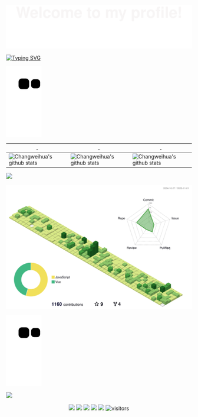 ![](assets/Bottom_up.svg)

<!--   my-ticker -->     
 [![Typing SVG](https://readme-typing-svg.herokuapp.com?color=%2336BCF7&center=true&vCenter=true&width=600&lines=Hi+there+👋,+I+am+Chang+Weihua;+Welcome+to+My+Profile!;Over+9+years+of+programming+experience;Always+learning+new+things+)](https://git.io/typing-svg)

<picture> 
   <source media="(prefers-color-scheme: dark)" srcset="https://raw.githubusercontent.com/changweihua/changweihua/output/github-contribution-grid-snake-dark.svg"> 
   <source media="(prefers-color-scheme: light)" srcset="https://raw.githubusercontent.com/changweihua/changweihua/output/github-contribution-grid-snake.svg"> 
   <img alt="github contribution grid snake animation" src="https://raw.githubusercontent.com/changweihua/changweihua/output/github-contribution-grid-snake.svg"> 
 </picture>


| .                                                                                                                                        | .                                                                                                                                       | .                                                                                                                         | 
 |-----------------------------------------------------------------------------------------------------------------------------------------|---------------------------------------------------------------------------------------------------------------------------|---------------------------------------------------------------------------------------------------------------------------|  
 | ![Changweihua's github stats](https://github-readme-stats.vercel.app/api?username=changweihua&show_icons=true&icon_color=CE1D2D&text_color=718096&bg_color=ffffff&hide_title=true) | ![Changweihua's github stats](https://github-readme-stats.vercel.app/api/top-langs/?username=changweihua&theme=radical&layout=compact) | ![Changweihua's github stats](https://github-readme-stats.vercel.app/api?username=changweihua&show_icons=true&theme=radical&include_all_commits=true) | 
  
 <img src="https://github-readme-streak-stats.herokuapp.com/?user=changweihua"></img> 
  
 <!--   profile-green-animate --> 
 ![](./profile-3d-contrib/profile-green-animate.svg) 
  
 <!--   grid-snake --> 
 ![](https://github.com/changweihua/changweihua/blob/output/github-contribution-grid-snake.svg) 
 
 <!--  2d history skills --> 
 <img src="https://cr-skills-chart-widget.azurewebsites.net/api/api?username=changweihua" width="auto"></img>

<!--   my-icons --> 
 <p align="center"> 
     <a href="https://github.com/changweihua/changweihua"><img src="https://img.shields.io/badge/status-updating-brightgreen.svg"></a> 
     <a href="https://github.com/python/cpython"><img src="https://img.shields.io/badge/Python-3.10-FF1493.svg"></a> 
     <a href="https://github.com/BEPb/BEPb/graphs/contributors"><img src="https://img.shields.io/github/contributors/BEPb/BEPb?color=blue"></a> 
     <a href="https://github.com/BEPb/BEPb/stargazers"><img src="https://img.shields.io/github/stars/BEPb/BEPb.svg?logo=github"></a> 
     <a href="https://github.com/BEPb/BEPb/network/members"><img src="https://img.shields.io/github/forks/BEPb/BEPb.svg?color=blue&logo=github"></a> 
     <img src="https://visitor-badge.laobi.icu/badge?page_id=BEPb.BEPb" alt="visitors"/>    
 </p>
<!--
**changweihua/changweihua** is a ✨ _special_ ✨ repository because its `README.md` (this file) appears on your GitHub profile.

Here are some ideas to get you started:

- 🔭 I’m currently working on ...
- 🌱 I’m currently learning ...
- 👯 I’m looking to collaborate on ...
- 🤔 I’m looking for help with ...
- 💬 Ask me about ...
- 📫 How to reach me: ...
- 😄 Pronouns: ...
- ⚡ Fun fact: ...
-->

- 🔭 I’m currently working on 苏南硕放机场阳光服务平台
- 🌱 I’m currently learning 微信小程序开发
- 👯 I’m looking to collaborate on 副业
- 🤔 I’m looking for help with ...
- 💬 Ask me about ...
- 📫 How to reach me: 微信号 changweihua2011
- 😄 Pronouns: ...
- ⚡ Fun fact: ...

![](assets/Bottom_up.svg)
